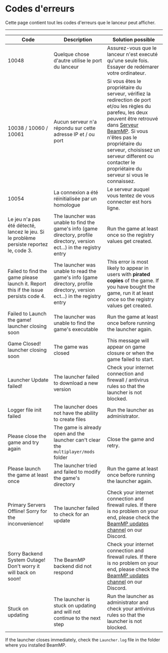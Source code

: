 # Codes d'erreurs

Cette page contient tout les codes d'erreurs que le lanceur peut afficher.

---

| Code                                                                                | Description                                                                                                               | Solution possible                                                                                                                                                                                                      |
|-------------------------------------------------------------------------------------|---------------------------------------------------------------------------------------------------------------------------|------------------------------------------------------------------------------------------------------------------------------------------------------------------------------------------------------------------------|
| 10048                                                                               | Quelque chose d'autre utilise le port du lanceur                                                                               | Assurez-vous que le lanceur n'est executé qu'une seule fois. Essayer de redémarer votre ordinateur.
| 10038 / 10060 / 10061                                                               | Aucun serveur n'a répondu sur cette adresse IP et / ou port                                                                                  | Si vous êtes le propriétaire du serveur, vérifiez la redirection de port et/ou les règles du parefeu, les deux peuvent être retrouvé dans [Serveur BeamMP](https://docs.beammp.com/server/create-a-server). Si vous n'êtes pas le propriétaire du serveur, choisissez un serveur different ou contacter le propriétaire du serveur si vous le connaissez.
| 10054                                                                               | La connexion a été réinitialisée par un homologue                                                                             | Le serveur auquel vous tentez de vous connecter est hors ligne.                                                                                                                                                                   |
| Le jeu n'a pas été détecté, lancez le jeu. Si le problème persiste reportez le, code 3.| The launcher was unable to find the game's info (game directory, profile directory, version ect...) in the registry entry | Run the game at least once so the registry values get created.                                                                                                                                                         |
| Failed to find the game please launch it. Report this if the issue persists code 4. | The launcher was unable to read the game's info (game directory, profile directory, version ect...) in the registry entry | This error is most likely to appear in users with **pirated copies** of the game. If you have bought the game, run it at least once so the registry values get created.                                                |
| Failed to Launch the game! launcher closing soon                                    | The launcher was unable to find the game's executable                                                                     | Run the game at least once before running the launcher again.                                                                                                                                                          |
| Game Closed! launcher closing soon                                                  | The game was closed                                                                                                       | This message will appear on game closure or when the game failed to start.                                                                                                                                             |
| Launcher Update failed!                                                             | The launcher failed to download a new version                                                                             | Check your internet connection and firewall / antivirus rules so that the launcher is not blocked.                                                                                                                     |
| Logger file init failed                                                             | The launcher does not have the ability to create files                                                                    | Run the launcher as administrator.                                                                                                                                                                                     |
| Please close the game and try again                                                 | The game is already open and the launcher can't clear the `multiplayer/mods` folder                                       | Close the game and retry.                                                                                                                                                                                              |
| Please launch the game at least once                                                | The launcher tried and failed to modify the game's directory                                                              | Run the game at least once before running the launcher again.                                                                                                                                                          |
| Primary Servers Offline! Sorry for the inconvenience!                               | The launcher failed to check for an update                                                                                | Check your internet connection and firewall rules. If there is no problem on your end, please check the [BeamMP updates channel](<https://discord.com/channels/601558901657305098/697596153943949352>) on our Discord. |
| Sorry Backend System Outage! Don't worry it will back on soon!                      | The BeamMP backend did not respond                                                                                        | Check your internet connection and firewall rules. If there is no problem on your end, please check the [BeamMP updates channel](<https://discord.com/channels/601558901657305098/697596153943949352>) on our Discord. |
| Stuck on updating                                                                   | The launcher is stuck on updating and will not continue to the next step                                                  | Run the launcher as administrator and check your antivirus rules so that the launcher is not blocked.                                                                                                                  |

If the launcher closes immediately, check the `Launcher.log` file in the folder where you installed BeamMP.
